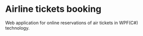 # Airline tickets booking
Web application for online reservations of air tickets in WPF(C#) technology.
